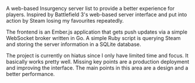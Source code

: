 A web-based Insurgency server list to provide a better experience for players.
Inspired by Battlefield 3's web-based server interface and put into action by
Steam losing my favourites repeatedly. 

The frontend is an Ember.js application that gets push updates via a simple
WebSocket broker written in Go. A simple Ruby script is querying Steam and
storing the server information in a SQLite database.

The project is currently on hiatus since I only have limited time and focus. It
basically works pretty well. Missing key points are a production deployment and
 improving the interface. The main points in this area are a design and a
 better performance.
